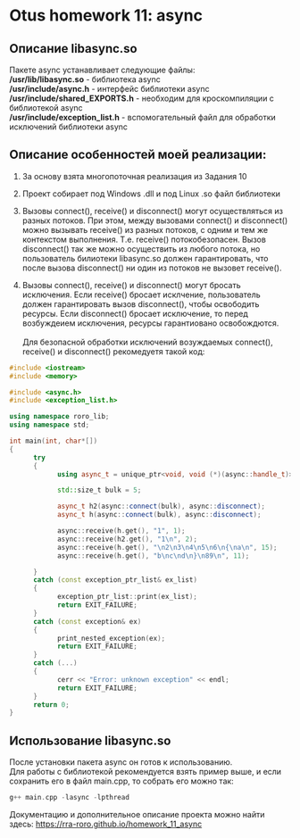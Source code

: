 # Otus homework 11: async

## Описание libasync.so
Пакете async устанавливает следующие файлы:<br>
**/usr/lib/libasync.so**  -  библиотека async<br>
**/usr/include/async.h**  -  интерфейс библиотеки async<br>
**/usr/include/shared_EXPORTS.h** - необходим для кроскомпиляции с библиотекой async<br>
**/usr/include/exception_list.h** - вспомогательный файл для обработки исключений библиотеки async

## Описание особенностей моей реализации:

1)  За основу взята многопоточная реализация из Задания 10

2)  Проект собирает под Windows .dll и под Linux .so  файл библиотеки

2)  Вызовы  connect(), receive() и disconnect() могут осуществляться из разных потоков.
    При этом, между вызовами connect() и disconnect() можно вызывать receive() из разных потоков, с одним и тем же контекстом выполнения.
    Т.е. receive() потокобезопасен.
    Вызов disconnect() так же можно осуществить из любого потока, но пользователь билиотеки libasync.so должен гарантировать, что после вызова disconnect()
    ни один из потоков не вызовет receive().

3)  Вызовы  connect(), receive() и disconnect() могут бросать исключения.
    Если receive() бросает исклчение, пользователь должен гарантировать вызов disconnect(), чтобы освободить ресурсы.
    Если disconnect() бросает исключение, то перед возбуждеием исключения, ресурсы гарантиовано освобождются.<br><br>
    Для безопасной обработки исключений возуждаемых connect(), receive() и disconnect() рекомедуетя такой код:
```cpp
#include <iostream>
#include <memory>

#include <async.h>
#include <exception_list.h>

using namespace roro_lib;
using namespace std;

int main(int, char*[])
{
      try
      {
            using async_t = unique_ptr<void, void (*)(async::handle_t)>;

            std::size_t bulk = 5;

            async_t h2(async::connect(bulk), async::disconnect);
            async_t h(async::connect(bulk), async::disconnect);

            async::receive(h.get(), "1", 1);
            async::receive(h2.get(), "1\n", 2);
            async::receive(h.get(), "\n2\n3\n4\n5\n6\n{\na\n", 15);
            async::receive(h.get(), "b\nc\nd\n}\n89\n", 11);

      }
      catch (const exception_ptr_list& ex_list)
      {
            exception_ptr_list::print(ex_list);
            return EXIT_FAILURE;
      }
      catch (const exception& ex)
      {
            print_nested_exception(ex);
            return EXIT_FAILURE;
      }
      catch (...)
      {
            cerr << "Error: unknown exception" << endl;
            return EXIT_FAILURE;
      }
      return 0;
}
```

## Использование libasync.so

После установки пакета async он готов к использованию.<br>
Для работы с библиотекой рекомендуется взять пример выше, и если сохранить его в файл main.cpp, то собрать его можно так:
```cpp
g++ main.cpp -lasync -lpthread
```

Документацию и дополнительное описание проекта можно найти здесь:
https://rra-roro.github.io/homework_11_async
